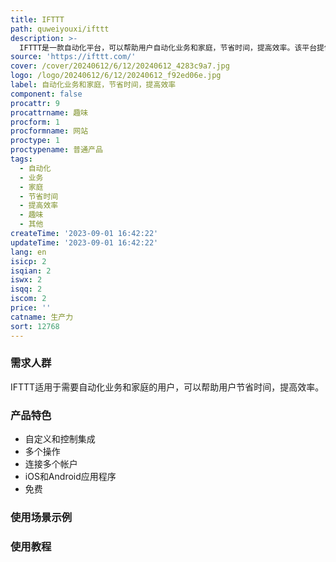 ```yaml
---
title: IFTTT
path: quweiyouxi/ifttt
description: >-
  IFTTT是一款自动化平台，可以帮助用户自动化业务和家庭，节省时间，提高效率。该平台提供了多种功能，包括自定义和控制集成、多个操作、连接多个帐户等。IFTTT还提供iOS和Android应用程序，使用户可以随时随地自动化。IFTTT是一款免费的自动化平台，已经有800多个品牌加入了IFTTT社区。
source: 'https://ifttt.com/'
cover: /cover/20240612/6/12/20240612_4283c9a7.jpg
logo: /logo/20240612/6/12/20240612_f92ed06e.jpg
label: 自动化业务和家庭，节省时间，提高效率
component: false
procattr: 9
procattrname: 趣味
procform: 1
procformname: 网站
proctype: 1
proctypename: 普通产品
tags:
  - 自动化
  - 业务
  - 家庭
  - 节省时间
  - 提高效率
  - 趣味
  - 其他
createTime: '2023-09-01 16:42:22'
updateTime: '2023-09-01 16:42:22'
lang: en
isicp: 2
isqian: 2
iswx: 2
isqq: 2
iscom: 2
price: ''
catname: 生产力
sort: 12768
---
```




### 需求人群
IFTTT适用于需要自动化业务和家庭的用户，可以帮助用户节省时间，提高效率。

### 产品特色
- 自定义和控制集成
- 多个操作
- 连接多个帐户
- iOS和Android应用程序
- 免费

### 使用场景示例


### 使用教程


  
